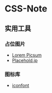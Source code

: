 # CSS-Note

## 实用工具
### 占位图片
* [Lorem Picsum](https://picsum.photos/)
* [Placehold.jp](http://placehold.jp/en.html)

### 图标库
* [iconfont](https://www.iconfont.cn/)
